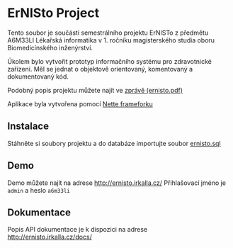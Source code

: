 ErNISto Project
===============

Tento soubor je součástí semestrálního projektu ErNISTo z předmětu A6M33LI Lékařská informatika v 1. ročníku magisterského studia oboru Biomedicínského inženýrství.

Úkolem bylo vytvořit prototyp informačního systému pro zdravotnické zařízení. Měl se jednat o objektově orientovaný, komentovaný a dokumentovaný kód. 

Podobný popis projektu můžete najít ve [zprávě (ernisto.pdf)](https://github.com/irkallacz/ernisto/master/ernisto.pdf) 

Aplikace byla vytvořena pomocí [Nette frameforku](https://github.com/nette/nette)

Instalace 
---------
Stáhněte si soubory projektu a do databáze importujte soubor [ernisto.sql](https://github.com/irkallacz/ernisto/master/ernisto.sql)

Demo
----
Demo můžete najít na adrese http://ernisto.irkalla.cz/ Přihlašovací jméno je `admin` a heslo `a6m33li`

Dokumentace
----
Popis API dokumentace je k dispozici na adrese http://ernisto.irkalla.cz/docs/